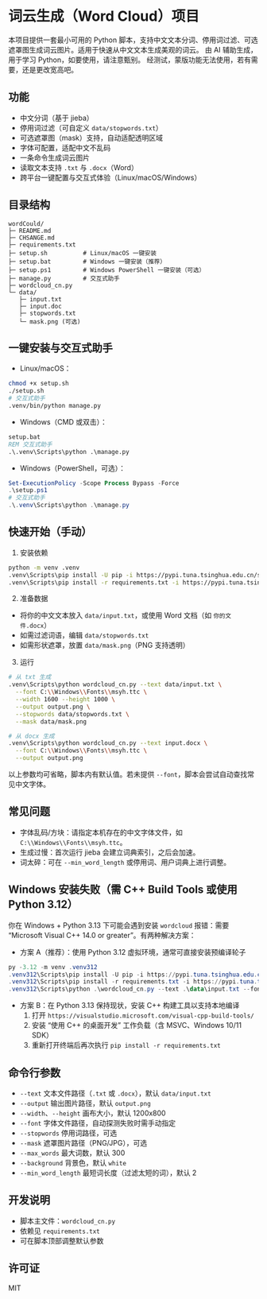# 词云生成（Word Cloud）项目

本项目提供一套最小可用的 Python 脚本，支持中文文本分词、停用词过滤、可选遮罩图生成词云图片。适用于快速从中文文本生成美观的词云。
由 AI 辅助生成，用于学习 Python，如要使用，请注意甄别。
经测试，蒙版功能无法使用，若有需要，还是更改宽高吧。

## 功能
- 中文分词（基于 jieba）
- 停用词过滤（可自定义 `data/stopwords.txt`）
- 可选遮罩图（mask）支持，自动适配透明区域
- 字体可配置，适配中文不乱码
- 一条命令生成词云图片
- 读取文本支持 `.txt` 与 `.docx`（Word）
- 跨平台一键配置与交互式体验（Linux/macOS/Windows）

## 目录结构
```
wordCould/
├─ README.md
├─ CHSANGE.md
├─ requirements.txt
├─ setup.sh          # Linux/macOS 一键安装
├─ setup.bat         # Windows 一键安装（推荐）
├─ setup.ps1         # Windows PowerShell 一键安装（可选）
├─ manage.py         # 交互式助手
├─ wordcloud_cn.py
└─ data/
   ├─ input.txt
   ├─ input.doc
   ├─ stopwords.txt
   └─ mask.png (可选)
```

## 一键安装与交互式助手
- Linux/macOS：
```bash
chmod +x setup.sh
./setup.sh
# 交互式助手
.venv/bin/python manage.py
```

- Windows（CMD 或双击）：
```bat
setup.bat
REM 交互式助手
.\.venv\Scripts\python .\manage.py
```

- Windows（PowerShell，可选）：
```powershell
Set-ExecutionPolicy -Scope Process Bypass -Force
.\setup.ps1
# 交互式助手
.\.venv\Scripts\python .\manage.py
```

## 快速开始（手动）
1) 安装依赖
```bash
python -m venv .venv
.venv\Scripts\pip install -U pip -i https://pypi.tuna.tsinghua.edu.cn/simple
.venv\Scripts\pip install -r requirements.txt -i https://pypi.tuna.tsinghua.edu.cn/simple
```

2) 准备数据
- 将你的中文文本放入 `data/input.txt`，或使用 Word 文档（如 `你的文件.docx`）
- 如需过滤词语，编辑 `data/stopwords.txt`
- 如需形状遮罩，放置 `data/mask.png`（PNG 支持透明）

3) 运行
```bash
# 从 txt 生成
.venv\Scripts\python wordcloud_cn.py --text data/input.txt \
  --font C:\\Windows\\Fonts\\msyh.ttc \
  --width 1600 --height 1000 \
  --output output.png \
  --stopwords data/stopwords.txt \
  --mask data/mask.png

# 从 docx 生成
.venv\Scripts\python wordcloud_cn.py --text input.docx \
  --font C:\\Windows\\Fonts\\msyh.ttc \
  --output output.png
```
以上参数均可省略，脚本内有默认值。若未提供 `--font`，脚本会尝试自动查找常见中文字体。

## 常见问题
- 字体乱码/方块：请指定本机存在的中文字体文件，如 `C:\\Windows\\Fonts\\msyh.ttc`。
- 生成过慢：首次运行 jieba 会建立词典索引，之后会加速。
- 词太碎：可在 `--min_word_length` 或停用词、用户词典上进行调整。

## Windows 安装失败（需 C++ Build Tools 或使用 Python 3.12）
你在 Windows + Python 3.13 下可能会遇到安装 `wordcloud` 报错：需要 “Microsoft Visual C++ 14.0 or greater”。有两种解决方案：

- 方案 A（推荐）：使用 Python 3.12 虚拟环境，通常可直接安装预编译轮子
```powershell
py -3.12 -m venv .venv312
.venv312\Scripts\pip install -U pip -i https://pypi.tuna.tsinghua.edu.cn/simple
.venv312\Scripts\pip install -r requirements.txt -i https://pypi.tuna.tsinghua.edu.cn/simple
.venv312\Scripts\python .\wordcloud_cn.py --text .\data\input.txt --font C:\Windows\Fonts\msyh.ttc
```

- 方案 B：在 Python 3.13 保持现状，安装 C++ 构建工具以支持本地编译
  1) 打开 `https://visualstudio.microsoft.com/visual-cpp-build-tools/`
  2) 安装 “使用 C++ 的桌面开发” 工作负载（含 MSVC、Windows 10/11 SDK）
  3) 重新打开终端后再次执行 `pip install -r requirements.txt`

## 命令行参数
- `--text` 文本文件路径（`.txt` 或 `.docx`），默认 `data/input.txt`
- `--output` 输出图片路径，默认 `output.png`
- `--width`、`--height` 画布大小，默认 1200x800
- `--font` 字体文件路径，自动探测失败时需手动指定
- `--stopwords` 停用词路径，可选
- `--mask` 遮罩图片路径（PNG/JPG），可选
- `--max_words` 最大词数，默认 300
- `--background` 背景色，默认 `white`
- `--min_word_length` 最短词长度（过滤太短的词），默认 2

## 开发说明
- 脚本主文件：`wordcloud_cn.py`
- 依赖见 `requirements.txt`
- 可在脚本顶部调整默认参数

## 许可证
MIT
